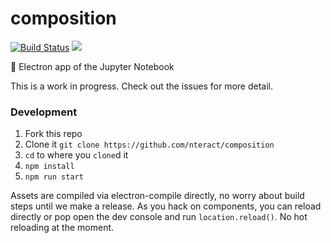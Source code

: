 # composition

[![Build Status](https://travis-ci.org/nteract/composition.svg)](https://travis-ci.org/nteract/composition) ![](https://slack.nteract.in/badge.svg)

:notebook: Electron app of the Jupyter Notebook

This is a work in progress. Check out the issues for more detail.

### Development

1. Fork this repo
2. Clone it `git clone https://github.com/nteract/composition`
3. `cd` to where you `clone`d it
4. `npm install`
5. `npm run start`

Assets are compiled via electron-compile directly, no worry about build steps until we make a release. As you hack on components, you can reload directly or pop open the dev console and run `location.reload()`. No hot reloading at the moment.
